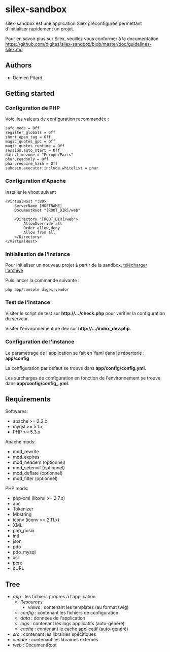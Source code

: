 silex-sandbox
=============

silex-sandbox est une application Silex préconfigurée permettant d'initialiser
rapidement un projet.

Pour en savoir plus sur Silex, veuillez vous conformer à la documentation
https://github.com/digitas/silex-sandbox/blob/master/doc/guidelines-silex.md

Authors
-------

* Damien Pitard <dpitard at digitas dot fr>

Getting started
---------------

### Configuration de PHP

Voici les valeurs de configuration recommandée :

    safe_mode = Off
    register_globals = Off
    short_open_tag = Off
    magic_quotes_gpc = Off
    magic_quotes_runtime = Off
    session.auto_start = Off
    date.timezone = "Europe/Paris"
    phar.readonly = Off
    phar.require_hash = Off
    suhosin.executor.include.whitelist = phar

### Configuration d'Apache

Installer le vhost suivant

    <VirtualHost *:80>
        ServerName [HOSTNAME]
        DocumentRoot "[ROOT_DIR]/web"

        <Directory "[ROOT_DIR]/web">
            AllowOverride all
            Order allow,deny
            Allow from all
        </Directory>
    </VirtualHost>

### Initialisation de l'instance

Pour initialiser un nouveau projet à partir de la sandbox,
[télécharger l'archive](https://github.com/digitas/silex-sandbox/zipball/master)

Puis lancer la commande suivante :

    php app/console digex:vendor

### Test de l'instance

Visiter le script de test sur **http://.../check.php** pour vérifier la configuration
du serveur.

Visiter l'environnement de dev sur **http://.../index_dev.php**.

### Configuration de l'instance

Le paramètrage de l'application se fait en Yaml dans le répertorie : **app/config**

La configuration par défaut se trouve dans **app/config/config.yml**.

Les surcharges de configuration en fonction de l'environnement se trouve dans **app/config/config_<DEV>.yml**.

Requirements
------------

Softwares:

* apache >= 2.2.x
* myqsl >= 5.1.x
* PHP >= 5.3.x

Apache mods:

* mod_rewrite
* mod_expires
* mod_headers (optionnel)
* mod_setenvif (optionnel)
* mod_deflate (optionnel)
* mod_filter (optionnel)

PHP mods:

* php-xml (libxml >= 2.7.x)
* apc
* Tokenizer
* Mbstring
* iconv (iconv >= 2.11.x)
* XML
* php_posix
* intl
* json
* pdo
* pdo_mysql
* xsl
* pcre
* cURL

Tree
----

* *app* : les fichiers propres à l'application
    * *Resources*
        * *views* : contenant les templates (au format twig)
    * *config* : contenant les fichiers de configuration
    * *data* : données de l'application
    * *logs* : contenant les logs applicatifs  (auto-généré)
    * *cache* : contenant le cache applicatif (auto-généré)
* *src* : contenant les librairies spécifiques
* *vendor* : contenant les librairies externes
* *web* : DocumentRoot